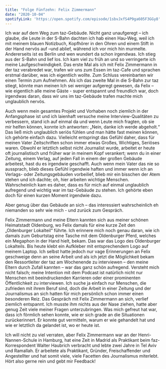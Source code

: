 ```yaml
---
title: "Folge Fünfzehn: Felix Zimmermann"
date: "2020-10-04"
spotifyLink: 'https://open.spotify.com/episode/1sbvJxfS4P9ga605F3GGy8'
---
```

Ich war auf dem Weg zum taz-Gebäude. Nicht ganz unaufgeregt – ich glaube, die Leute in der S-Bahn dachten ich hab einen Hau-Weg, weil ich mit meinem blauen Notizbuch, Kopfhörer in den Ohren und einem Stift in der Hand nervös auf –und ablief, während ich vor mich hin murmelte. 
Andererseits ist es Berlin und wen wundert da schon irgendwas. Ich stieg aus der S-Bahn und lief los. Ich kam viel zu früh an und so verringerte ich meine Laufgeschwindigkeit. 
Das erste Mal als ich mit Felix Zimmermann in der taz verabredet war, trafen wir uns zum Essen im taz-Cafe und sprachen erstmal darüber, was ich eigentlich wollte. Zum Schluss vereinbarten wir einen Termin zum Aufnehmen. 
Als ich das zweite Mal in die S-Bahn zur taz stiegt, könnte man meinen Ich sei weniger aufgeregt gewesen, da Felix – wie eigentlich alle meine Gäste - super entspannt und freundlich war, doch irgendwas daran, dass wir uns im taz-Gebäude trafen machte mich unglaublich nervös. 

Auch wenn mein gesamtes Projekt und Vorhaben noch ziemlich in der Anfangsphase ist und ich laienhaft versuche meine Interview-Qualitäten zu verbessern, stand ich auf einmal da und wenn Leute mich fragten, ob sie mir helfen können, konnte ich antworten: „Nein, danke ich werde abgeholt.“ 
Das ließ mich unglaublich seriös fühlen und man hätte fast meinen können, ich gehörte einfach dazu. Vielleicht entspringt das Gefühl daher, dass für meinen Vater Zeitschriften schon immer etwas Großes, Wichtiges, Seriöses waren. 
Obwohl er letztlich selbst nicht Journalist wurde, arbeitet er heute oft journalistisch und früher war in meinem Kopf verankert; wenn du in einer Zeitung, einem Verlag, auf jeden Fall in einem der großen Gebäude arbeitest, hast du es irgendwie geschafft. 
Auch wenn mein Vater das nie so aussprach, blieb dieses Gefühl irgendwie haften und immer wenn ich an Verlags- oder Zeitungsgebäuden vorbeilief, blieb mir ein bisschen der Atem stehen und ich dachte; oh, hier arbeiten wichtige Menschen. 
Wahrscheinlich kam es daher, dass es für mich auf einmal unglaublich aufregend und wichtig war im taz-Gebäude zu stehen. Ich gehörte eben doch für einen kurzen Moment irgendwie dazu.

Aber genug über das Gebäude an sich – das interessiert wahrscheinlich eh niemanden so sehr wie mich - und zurück zum Gespräch. 

Felix Zimmermann und meine Eltern kannten sich aus meiner schönen Heimatstadt Oldenburg, wo Felix damals für eine kurze Zeit den „Oldenburger Lokalteil“ führte.
Ich erinnere mich noch genau daran, wie ich damals zum Geburtstag eine Tasche mit dem Oldenburger Pferd, welches ein Megaphon in der Hand hielt, bekam. Das war das Logo des Oldenburger Lokalteils. 
Bis heute klebt ein Aufkleber mit entsprechendem Logo auf meinem Laptop. Ich selbst hatte jedoch nur vage Erinnerungen an Felix geschweige denn an seine Arbeit und als ich jetzt die Möglichkeit bekam den Ressortleiter der taz am Wochenende zu interviewen – den meine Eltern durch Zufall kannten – war das ganz schön aufregend. 
Versteht mich nicht falsch; meine Intention mit dem Podcast ist natürlich nicht nur Menschen mit beeindruckenden Karrieren oder einer prominenten Öffentlichkeit zu interviewen. 
Ich suche ja einfach nur Menschen, die zufrieden mit ihrem Beruf sind, doch die Arbeit in einer Zeitung und der Journalismus an sich hatten für mich persönlich schon immer einen besonderen Reiz. 
Das Gespräch mit Felix Zimmermann an sich, verlief ziemlich entspannt. Ich musste ihm nichts aus der Nase ziehen, hatte aber genug Zeit viele meiner Fragen unterzubringen. 
Was mich gefreut hat war, dass ich förmlich sehen konnte, wie er sich grade an die Situationen zurückerinnert. Er konnte gut vermitteln, warum er wie gehandelt hat und wie er letztlich da gelandet ist, wo er heute ist. 

Ich will nicht zu viel verraten, aber Felix Zimmermann war an der Henri-Nannen-Schule in Hamburg, hat eine Zeit in Madrid als Praktikant beim faz-Korrespondent Walter Haubrich verbracht und lebte zwei Jahre in Tel Aviv und Ramallah. 
Er arbeitete als Praktikant, Gründer, Freischaffender und Angestellter und hat somit viele, viele Facetten des Journalismus miterlebt. Hört also gerne rein und gebt mir Feedback!

